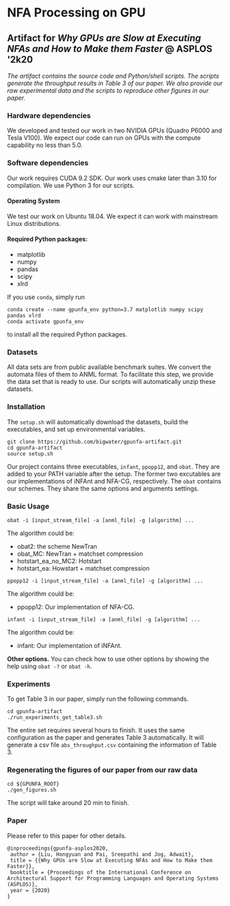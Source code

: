 # NFA Processing on GPU
## Artifact for *Why GPUs are Slow at Executing NFAs and How to Make them Faster* @ ASPLOS '2k20

*The artifact contains the source code and Python/shell scripts. The scripts generate the throughput results in Table 3 of our paper. We also provide our raw experimental data and the scripts to reproduce other figures in our paper.*

### Hardware dependencies
We developed and tested our work in two NVIDIA GPUs (Quadro P6000 and Tesla V100). We expect our code can run on GPUs with the compute capability no less than 5.0.

### Software dependencies
Our work requires CUDA 9.2 SDK. Our work uses cmake later than 3.10 for compilation. We use Python 3 for our scripts. 

#### Operating System
We test our work on Ubuntu 18.04. We expect it can work with mainstream Linux distributions.  

#### Required Python packages:

* matplotlib
* numpy
* pandas
* scipy
* xlrd

If you use `conda`, simply run
```
conda create --name gpunfa_env python=3.7 matplotlib numpy scipy pandas xlrd
conda activate gpunfa_env
```
to install all the required Python packages. 


### Datasets
All data sets are from public available benchmark suites. We convert the automata files of them to ANML format. To facilitate this step, we provide the data set that is ready to use. Our scripts will automatically unzip these datasets. 

### Installation
The `setup.sh` will automatically download the datasets, build the executables, and set up environmental variables. 

```
git clone https://github.com/bigwater/gpunfa-artifact.git 
cd gpunfa-artifact
source setup.sh
```

Our project contains three executables, `infant`, `ppopp12`, and `obat`. They are added to your PATH variable after the setup. The former two excutables are our implementations of iNFAnt and NFA-CG, respectively. The `obat` contains our schemes. They share the same options and arguments settings. 

### Basic Usage
```
obat -i [input_stream_file] -a [anml_file] -g [algorithm] ...
```
The algorithm could be: 

* obat2: the scheme NewTran
* obat_MC: NewTran + matchset compression
* hotstart_ea_no_MC2: Hotstart
* hotstart_ea: Howstart + matchset compression

```
ppopp12 -i [input_stream_file] -a [anml_file] -g [algorithm] ...
```
The algorithm could be:

* ppopp12: Our implementation of NFA-CG. 


```
infant -i [input_stream_file] -a [anml_file] -g [algorithm] ...
```

The algorithm could be:

* infant: Our implementation of iNFAnt. 


**Other options.** You can check how to use other options by showing the help using `obat -?` or `obat -h`. 


### Experiments
To get Table 3 in our paper, simply run the following commands.

```
cd gpunfa-artifact
./run_experiments_get_table3.sh
```

The entire set requires several hours to finish. It uses the same configuration as the paper and generates Table 3 automatically. It will generate a csv file `abs_throughput.csv` containing the information of Table 3. 


### Regenerating the figures of our paper from our raw data
```
cd ${GPUNFA_ROOT}
./gen_figures.sh 
```
The script will take around 20 min to finish. 


### Paper
Please refer to this paper for other details.  
```
@inproceedings{gpunfa-asplos2020,
 author = {Liu, Hongyuan and Pai, Sreepathi and Jog, Adwait},
 title = {{Why GPUs are Slow at Executing NFAs and How to Make them Faster}},
 booktitle = {Proceedings of the International Conference on Architectural Support for Programming Languages and Operating Systems (ASPLOS)},
 year = {2020}
}
```



